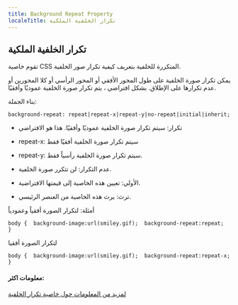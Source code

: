 ```yaml
---
title: Background Repeat Property
localeTitle: تكرار الخلفية الملكية
---
```

## تكرار الخلفية الملكية

تقوم خاصية CSS المتكررة للخلفية بتعريف كيفية تكرار صور الخلفية.

يمكن تكرار صورة الخلفية على طول المحور الأفقي أو المحور الرأسي أو كلا المحورين أو عدم تكرارها على الإطلاق. بشكل افتراضي ، يتم تكرار صورة الخلفية عموديًا وأفقيًا.

بناء الجملة:

 `background-repeat: repeat|repeat-x|repeat-y|no-repeat|initial|inherit; 
` 

*   تكرار: سيتم تكرار صورة الخلفية عموديًا وأفقيًا. هذا هو الافتراضي
    
*   repeat-x: سيتم تكرار صورة الخلفية أفقيًا فقط
    
*   repeat-y: سيتم تكرار صورة الخلفية رأسياً فقط.
    
*   عدم التكرار: لن تتكرر صورة الخلفية.
    
*   الأولي: تعيين هذه الخاصية إلى قيمتها الافتراضية.
    
*   ترث: يرث هذه الخاصية من العنصر الرئيسي.
    

أمثلة: لتكرار الصورة أفقياً وعمودياً

 `body { 
    background-image:url(smiley.gif); 
    background-repeat:repeat; 
 } 
` 

لتكرار الصورة أفقيا

 `body { 
    background-image:url(smiley.gif); 
    background-repeat:repeat-x; 
 } 
` 

#### معلومات اكثر:

[لمزيد من المعلومات حول خاصية تكرار الخلفية](https://developer.mozilla.org/en-US/docs/Web/CSS/background-repeat)